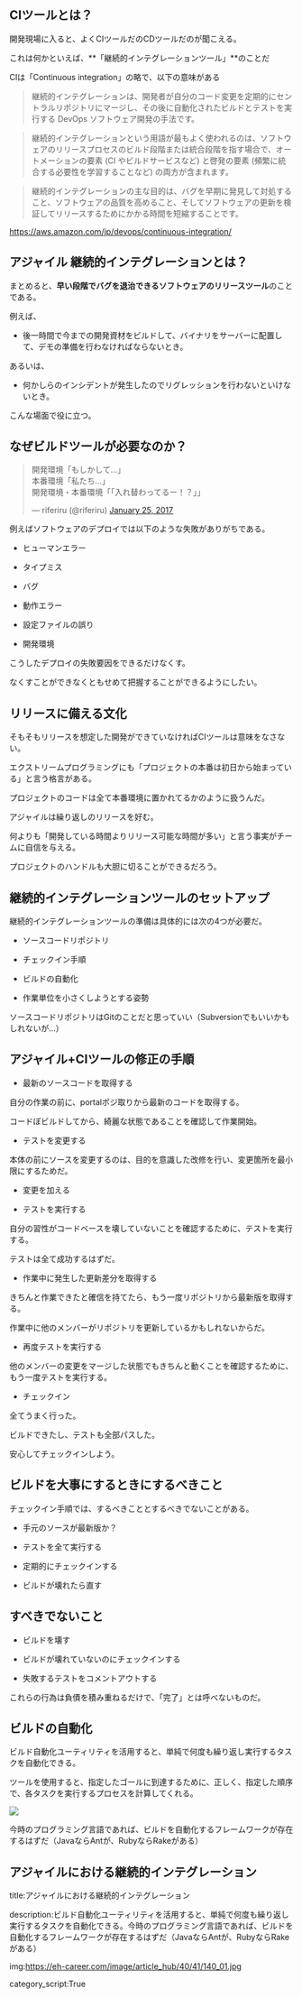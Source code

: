 


## CIツールとは？

開発現場に入ると、よくCIツールだのCDツールだのが聞こえる。

これは何かといえば、**「継続的インテグレーションツール」**のことだ

CIは「Continuous integration」の略で、以下の意味がある


> 継続的インテグレーションは、開発者が自分のコード変更を定期的にセントラルリポジトリにマージし、その後に自動化されたビルドとテストを実行する DevOps ソフトウェア開発の手法です。

> 継続的インテグレーションという用語が最もよく使われるのは、ソフトウェアのリリースプロセスのビルド段階または統合段階を指す場合で、オートメーションの要素 (CI やビルドサービスなど) と啓発の要素 (頻繁に統合する必要性を学習することなど) の両方が含まれます。

> 継続的インテグレーションの主な目的は、バグを早期に発見して対処すること、ソフトウェアの品質を高めること、そしてソフトウェアの更新を検証してリリースするためにかかる時間を短縮することです。

https://aws.amazon.com/jp/devops/continuous-integration/


## アジャイル 継続的インテグレーションとは？

まとめると、**早い段階でバグを退治できるソフトウェアのリリースツール**のことである。

例えば、

- 後一時間で今までの開発資材をビルドして、バイナリをサーバーに配置して、デモの準備を行わなければならないとき。

あるいは、

- 何かしらのインシデントが発生したのでリグレッションを行わないといけないとき。

こんな場面で役に立つ。

## なぜビルドツールが必要なのか？

<blockquote class="twitter-tweet"><p lang="ja" dir="ltr">開発環境「もしかして…」<br>本番環境「私たち…」<br>開発環境・本番環境「「入れ替わってるー！？」」</p>&mdash; riferiru (@riferiru) <a href="https://twitter.com/riferiru/status/824055019519389696?ref_src=twsrc%5Etfw">January 25, 2017</a></blockquote> <script async src="https://platform.twitter.com/widgets.js" charset="utf-8"></script>

例えばソフトウェアのデプロイでは以下のような失敗がありがちである。

- ヒューマンエラー

- タイプミス

- バグ

- 動作エラー

- 設定ファイルの誤り

- 開発環境


こうしたデプロイの失敗要因をできるだけなくす。

なくすことができなくともせめて把握することができるようにしたい。

## リリースに備える文化

そもそもリリースを想定した開発ができていなければCIツールは意味をなさない。

エクストリームプログラミングにも「プロジェクトの本番は初日から始まっている」と言う格言がある。

プロジェクトのコードは全て本番環境に置かれてるかのように扱うんだ。

アジャイルは繰り返しのリリースを好む。

何よりも「開発している時間よりリリース可能な時間が多い」と言う事実がチームに自信を与える。

プロジェクトのハンドルも大胆に切ることができるだろう。


## 継続的インテグレーションツールのセットアップ

継続的インテグレーションツールの準備は具体的には次の4つが必要だ。

- ソースコードリポジトリ

- チェックイン手順

- ビルドの自動化

- 作業単位を小さくしようとする姿勢

ソースコードリポジトリはGitのことだと思っていい（Subversionでもいいかもしれないが...）



## アジャイル+CIツールの修正の手順

- 最新のソースコードを取得する

自分の作業の前に、portalポジ取りから最新のコードを取得する。

コードぼビルドしてから、綺麗な状態であることを確認して作業開始。

- テストを変更する

本体の前にソースを変更するのは、目的を意識した改修を行い、変更箇所を最小限にするためだ。

- 変更を加える

- テストを実行する

自分の習性がコードベースを壊していないことを確認するために、テストを実行する。

テストは全て成功するはずだ。

- 作業中に発生した更新差分を取得する

きちんと作業できたと確信を持てたら、もう一度リポジトリから最新版を取得する。

作業中に他のメンバーがリポジトリを更新しているかもしれないからだ。

- 再度テストを実行する

他のメンバーの変更をマージした状態でもきちんと動くことを確認するために、もう一度テストを実行する。

- チェックイン

全てうまく行った。

ビルドできたし、テストも全部パスした。

安心してチェックインしよう。

## ビルドを大事にするときにするべきこと

チェックイン手順では、するべきこととするべきでないことがある。


- 手元のソースが最新版か？

- テストを全て実行する

- 定期的にチェックインする

- ビルドが壊れたら直す


## すべきでないこと

- ビルドを壊す

- ビルドが壊れていないのにチェックインする

- 失敗するテストをコメントアウトする

これらの行為は負債を積み重ねるだけで、「完了」とは呼べないものだ。


## ビルドの自動化

ビルド自動化ユーティリティを活用すると、単純で何度も繰り返し実行するタスクを自動化できる。

ツールを使用すると、指定したゴールに到達するために、正しく、指定した順序で、各タスクを実行するプロセスを計算してくれる。

<img src="https://www.softwaretestinghelp.com/wp-content/qa/uploads/2019/07/Introduction2.png">

今時のプログラミング言語であれば、ビルドを自動化するフレームワークが存在するはずだ（JavaならAntが、RubyならRakeがある）


## アジャイルにおける継続的インテグレーション


title:アジャイルにおける継続的インテグレーション

description:ビルド自動化ユーティリティを活用すると、単純で何度も繰り返し実行するタスクを自動化できる。今時のプログラミング言語であれば、ビルドを自動化するフレームワークが存在するはずだ（JavaならAntが、RubyならRakeがある）


img:https://eh-career.com/image/article_hub/40/41/140_01.jpg

category_script:True    



